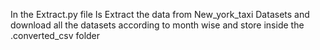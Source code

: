 In the Extract.py file Is Extract the data from New_york_taxi Datasets and download all the datasets according to month wise and store inside the .converted_csv folder 
